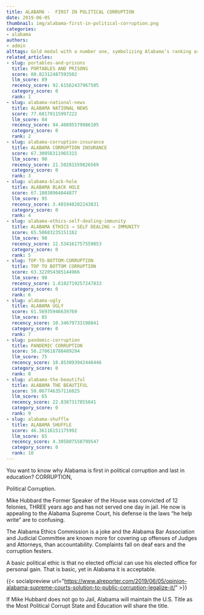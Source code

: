 ```yaml
---
title: ALABAMA -  FIRST IN POLITICAL CORRUPTION
date: 2019-06-05
thumbnail: img/alabama-first-in-political-corruption.png
categories:
- alabama
authors:
- admin
alttags: Gold medal with a number one, symbolizing Alabama’s ranking as first in political corruption
related_articles:
- slug: portables-and-prisons
  title: PORTABLES AND PRISONS
  score: 80.82312487593502
  llm_score: 89
  recency_score: 92.61562437967505
  category_score: 0
  rank: 1
- slug: alabama-national-news
  title: ALABAMA NATIONAL NEWS
  score: 77.68179115997222
  llm_score: 84
  recency_score: 94.40895579986105
  category_score: 0
  rank: 2
- slug: alabama-corruption-insurance
  title: ALABAMA CORRUPTION INSURANCE
  score: 67.30056311965315
  llm_score: 90
  recency_score: 21.50281559826569
  category_score: 0
  rank: 3
- slug: alabama-black-hole
  title: ALABAMA BLACK HOLE
  score: 67.18038964044877
  llm_score: 95
  recency_score: 3.401948202243831
  category_score: 0
  rank: 4
- slug: alabama-ethics-self-dealing-immunity
  title: ALABAMA ETHICS → SELF DEALING → IMMUNITY
  score: 65.50683235151182
  llm_score: 90
  recency_score: 12.534161757559053
  category_score: 0
  rank: 5
- slug: TOP-TO-BOTTOM-CORRUPTION
  title: TOP TO BOTTOM CORRUPTION
  score: 63.322054385144966
  llm_score: 90
  recency_score: 1.6102719257247833
  category_score: 0
  rank: 6
- slug: alabama-ugly
  title: ALABAMA UGLY
  score: 61.56935946639769
  llm_score: 85
  recency_score: 10.34679733198841
  category_score: 0
  rank: 7
- slug: pandemic-corruption
  title: PANDEMIC CORRUPTION
  score: 56.270618788489294
  llm_score: 75
  recency_score: 18.853093942446446
  category_score: 0
  rank: 8
- slug: alabama-the-beautiful
  title: ALABAMA THE BEAUTIFUL
  score: 50.067746357116825
  llm_score: 65
  recency_score: 22.8387317855841
  category_score: 0
  rank: 9
- slug: alabama-shuffle
  title: ALABAMA SHUFFLE
  score: 46.36116151175992
  llm_score: 65
  recency_score: 4.305807558799547
  category_score: 0
  rank: 10
---
```

You want to know why Alabama is first in political corruption and last in education? CORRUPTION,

Political Corruption.

Mike Hubbard the Former Speaker of the House was convicted of 12 felonies, THREE years ago and has not served one day in jail. He now is appealing to the Alabama Supreme Court, his defense is the laws “he help write” are to confusing.

The Alabama Ethics Commission is a joke and the Alabama Bar Association and Judicial Committee are known more for covering up offenses of Judges and Attorneys, than accountability. Complaints fall on deaf ears and the corruption festers.

A basic political ethic is that no elected official can use his elected office for personal gain. That is basic, yet in Alabama it is acceptable.

{{< socialpreview url="https://www.alreporter.com/2019/06/05/opinion-alabama-supreme-courts-solution-to-public-corruption-legalize-it/" >}}

If Mike Hubbard does not go to Jail, Alabama will maintain the U.S. Title as the Most Political Corrupt State and Education will share the title.
